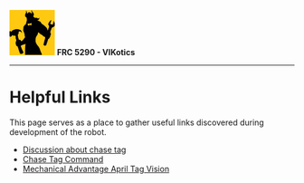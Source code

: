 ![FRC 5290 - VIKotics](./graphics/5920-vikotics-logo_80x80.png "FRC 5290 - VIKotics")
**FRC 5290 - VIKotics**

---

# Helpful Links

This page serves as a place to gather useful links discovered during development
of the robot.

- [Discussion about chase tag](https://www.chiefdelphi.com/t/photonvision-beta-2023-apriltags/415626/156?u=amicus1)
- [Chase Tag Command](https://github.com/STMARobotics/swerve-test/blob/b11cc5ab3693b698eed8f6fc38a60813d21e2f45/src/main/java/frc/robot/commands/ChaseTagCommand.java)
- [Mechanical Advantage April Tag Vision](https://github.com/Mechanical-Advantage/RobotCode2023/tree/main/src/main/java/org/littletonrobotics/frc2023/subsystems/apriltagvision)
